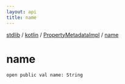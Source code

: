 ```yaml
---
layout: api
title: name
---
```

[stdlib](../../index.html) / [kotlin](../index.html) / [PropertyMetadataImpl](index.html) / [name](name.html)

# name

```
open public val name: String
```
